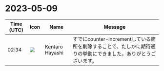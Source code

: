 # 2023-05-09

|Time (UTC)|Icon|Name|Message|
|---|---|---|---|
|02:34|![](https://avatars.slack-edge.com/2021-12-10/2827928206612_b9d85758b976c24acf8a_72.png)|Kentaro Hayashi|すでにcounter-incrementしている箇所を削除することで、たしかに期待通りの挙動にできました。ありがとうございます。|
